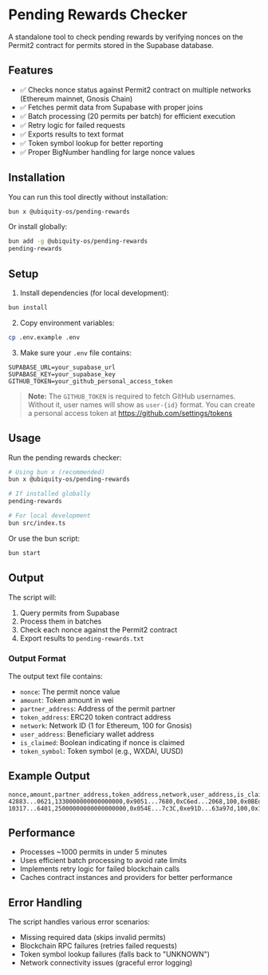 # Pending Rewards Checker

A standalone tool to check pending rewards by verifying nonces on the Permit2 contract for permits stored in the Supabase database.

## Features

- ✅ Checks nonce status against Permit2 contract on multiple networks (Ethereum mainnet, Gnosis Chain)
- ✅ Fetches permit data from Supabase with proper joins
- ✅ Batch processing (20 permits per batch) for efficient execution  
- ✅ Retry logic for failed requests
- ✅ Exports results to text format
- ✅ Token symbol lookup for better reporting
- ✅ Proper BigNumber handling for large nonce values

## Installation

You can run this tool directly without installation:

```bash
bun x @ubiquity-os/pending-rewards
```

Or install globally:

```bash
bun add -g @ubiquity-os/pending-rewards
pending-rewards
```

## Setup

1. Install dependencies (for local development):
```bash
bun install
```

2. Copy environment variables:
```bash
cp .env.example .env
```

3. Make sure your `.env` file contains:

```env
SUPABASE_URL=your_supabase_url
SUPABASE_KEY=your_supabase_key
GITHUB_TOKEN=your_github_personal_access_token
```

> **Note:** The `GITHUB_TOKEN` is required to fetch GitHub usernames. Without it, user names will show as `user-{id}` format. You can create a personal access token at <https://github.com/settings/tokens>

## Usage

Run the pending rewards checker:
```bash
# Using bun x (recommended)
bun x @ubiquity-os/pending-rewards

# If installed globally
pending-rewards

# For local development
bun src/index.ts
```

Or use the bun script:
```bash
bun start
```

## Output

The script will:
1. Query permits from Supabase
2. Process them in batches
3. Check each nonce against the Permit2 contract
4. Export results to `pending-rewards.txt`

### Output Format

The output text file contains:
- `nonce`: The permit nonce value
- `amount`: Token amount in wei
- `partner_address`: Address of the permit partner
- `token_address`: ERC20 token contract address
- `network`: Network ID (1 for Ethereum, 100 for Gnosis)
- `user_address`: Beneficiary wallet address
- `is_claimed`: Boolean indicating if nonce is claimed
- `token_symbol`: Token symbol (e.g., WXDAI, UUSD)

## Example Output

```
nonce,amount,partner_address,token_address,network,user_address,is_claimed,token_symbol
42883...0621,1330000000000000000,0x9051...7680,0xC6ed...2068,100,0x0BEd...7025,false,UUSD
10317...6401,25000000000000000000,0x054E...7c3C,0xe91D...63a97d,100,0x1133...99B1,true,WXDAI
```

## Performance

- Processes ~1000 permits in under 5 minutes
- Uses efficient batch processing to avoid rate limits
- Implements retry logic for failed blockchain calls
- Caches contract instances and providers for better performance

## Error Handling

The script handles various error scenarios:
- Missing required data (skips invalid permits)
- Blockchain RPC failures (retries failed requests)
- Token symbol lookup failures (falls back to "UNKNOWN")
- Network connectivity issues (graceful error logging)
